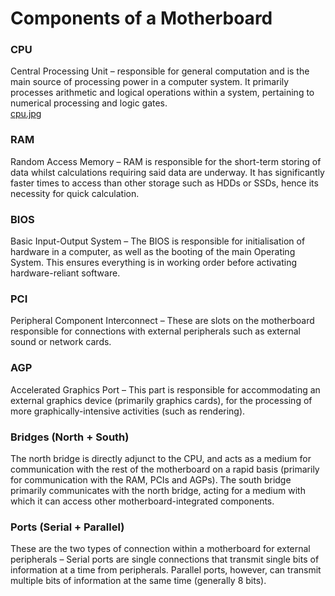 # Components of a Motherboard

### CPU
Central Processing Unit – responsible for general computation and is the main source of processing power in a computer system. It primarily processes arithmetic and logical operations within a system, pertaining to numerical processing and logic gates. <br>
[cpu.jpg](.../Images/cpu.jpg)

### RAM
Random Access Memory – RAM is responsible for the short-term storing of data whilst calculations requiring said data are underway. It has significantly faster times to access than other storage such as HDDs or SSDs, hence its necessity for quick calculation.

### BIOS
Basic Input-Output System – The BIOS is responsible for initialisation of hardware in a computer, as well as the booting of the main Operating System. This ensures everything is in working order before activating hardware-reliant software.  

### PCI
Peripheral Component Interconnect – These are slots on the motherboard responsible for connections with external peripherals such as external sound or network cards.

### AGP
Accelerated Graphics Port – This part is responsible for accommodating an external graphics device (primarily graphics cards), for the processing of more graphically-intensive activities (such as rendering).

### Bridges (North + South)
The north bridge is directly adjunct to the CPU, and acts as a medium for communication with the rest of the motherboard on a rapid basis (primarily for communication with the RAM, PCIs and AGPs). The south bridge primarily communicates with the north bridge, acting for a medium with which it can access other motherboard-integrated components.
 
### Ports (Serial + Parallel)
These are the two types of connection within a motherboard for external peripherals – Serial ports are single connections that transmit single bits of information at a time from peripherals. Parallel ports, however, can transmit multiple bits of information at the same time (generally 8 bits).
